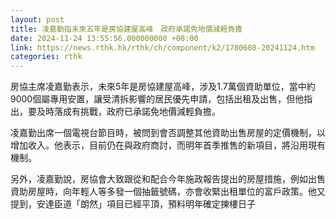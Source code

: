 ```yaml
---
layout: post
title: 凌嘉勤指未來五年是房協建屋高峰　政府承諾免地價減輕負擔
date: 2024-11-24 13:55:56.000000000 +08:00
link: https://news.rthk.hk/rthk/ch/component/k2/1780608-20241124.htm
categories: rthk
---
```


房協主席凌嘉勤表示，未來5年是房協建屋高峰，涉及1.7萬個資助單位，當中約9000個屬專用安置，讓受清拆影響的居民優先申請，包括出租及出售，但他指出，要及時落成有挑戰，政府已承諾免地價減輕負擔。

凌嘉勤出席一個電視台節目時，被問到會否調整其他資助出售房屋的定價機制，以增加收入。他表示，目前仍在與政府商討，而明年首季推售的新項目，將沿用現有機制。

另外，凌嘉勤說，房協會大致跟從和配合今年施政報告提出的房屋措施，例如出售資助房屋時，向年輕人等多發一個抽籤號碼，亦會收緊出租單位的富戶政策。他又提到，安達臣道「朗然」項目已經平頂，預料明年確定揀樓日子
